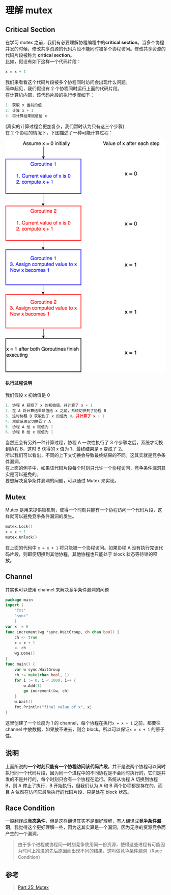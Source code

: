 # 理解 mutex

## Critical Section
在学习 mutex 之前，我们有必要理解协程编程中的**critical section**。当多个协程并发的时候，修改共享资源的代码片段不能同时被多个协程访问。修改共享资源的代码片段被称为 **critical section**。  
比如，假设有如下这样一个代码片段：
``` Go
x = x + 1
```
我们来看看这个代码片段被多个协程同时访问会出现什么问题。  
简单起见，我们假设有 2 个协程同时运行上面的代码片段。  
在计算机内部，该代码片段的执行步骤如下：
``` js
1. 获取 x 当前的值
2. 计算 x + 1
3. 将计算结果赋值给 x  
```
(真实的计算过程会更加复杂，我们暂时认为只有这三个步骤)  
在 2 个协程的情况下，下图描述了一种可能计算过程：

![计算过程](../img/cs5.png)
#### 执行过程说明
我们假设 x 初始值是 0
``` js
1. 协程 A 获取了 x 的初始值，并计算了 x + 1
2. 在 A 将计算结果赋值给 x 之前，系统切换到了协程 B
3. 这时协程 B 获取到了 x 的值为 0，并计算了 x + 1
4. 然后系统又切换回了 A
5. 协程 A 给 x 赋值为 1
6. 协程 B 给 x 赋值为 1
```
当然还会有另外一种计算过程，协程 A 一次性执行了 3 个步骤之后，系统才切换到协程 B，这时 B 获得的 x 值为 1，最终结果是 x 变成了 2。  
所以我们可以看出，不同的上下文切换会导致最终结果的不同。这其实就是竞争条件漏洞。  
在上面的例子中，如果该代码片段每个时刻只允许一个协程访问，竞争条件漏洞其实是可以避免的。  
要想解决竞争条件漏洞的问题，可以通过 Mutex 来实现。
## Mutex
Mutex 是用来提供锁机制，使得一个时刻只能有一个协程访问一个代码片段，这样就可以避免竞争条件漏洞的发生。
``` Go
mutex.Lock()  
x = x + 1  
mutex.Unlock() 
```
在上面的代码中 `x = x + 1` 将只能被一个协程访问。如果协程 A 没有执行完该代码片段，则即便切换到其他协程，其他协程也只能处于 block 状态等待锁的释放。

## Channel
其实也可以使用 channel 来解决竞争条件漏洞的问题
``` Go
package main  
import (  
    "fmt"
    "sync"
    )
var x  = 0  
func increment(wg *sync.WaitGroup, ch chan bool) {  
    ch <- true
    x = x + 1
    <- ch
    wg.Done()   
}
func main() {  
    var w sync.WaitGroup
    ch := make(chan bool, 1)
    for i := 0; i < 1000; i++ {
        w.Add(1)        
        go increment(&w, ch)
    }
    w.Wait()
    fmt.Println("final value of x", x)
}
```
这里创建了一个长度为 1 的 channel，每个协程在执行`x = x + 1` 之前，都要往 channel 中放数据，如果放不进去，则会 block。所以可以保证`x = x + 1` 的原子性。

## 说明
上面所说的**一个时刻只能有一个协程访问该代码片段**，并不是说两个协程可以同时执行同一个代码片段，因为同一个进程中的不同协程是不会同时执行的，它们是并发的不是并行的，每个时刻只会有一个协程在运行。系统从协程 A 切换到协程 B，则 A 停止了执行，B 开始执行，但我们认为 A 和 B 两个协程都是存在的，而且 A 依然在访问它最后执行的代码片段，只是处在 block 状态。

## Race Condition
一般翻译成**竞态条件**，但是这样翻译其实不是很好理解，有人翻译成**竞争条件漏洞**，我觉得这个更好理解一些，因为这其实算是一个漏洞，因为无序的资源竞争而产生的一个漏洞。  
> 由于多个进程或协程同一时刻竞争使用同一份资源，使得这些进程有可能因为时间上推进的先后原因而出现不同的结果，这叫做竞争条件漏洞（Race Condition）
## 参考
> [Part 25: Mutex](https://golangbot.com/mutex/)